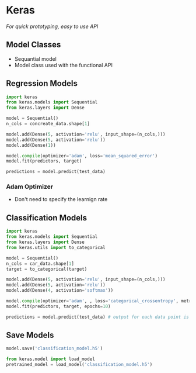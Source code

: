 # Keras
_For quick prototyping, easy to use API_

## Model Classes
- Sequantial model
- Model class used with the functional API

## Regression Models
```python
import keras
from keras.models import Sequential
from keras.layers import Dense

model = Sequential()
n_cols = concreate_data.shape[1]

model.add(Dense(5, activation='relu', input_shape=(n_cols,)))
model.add(Dense(5, activation='relu'))
model.add(Dense(1))

model.compile(optimizer='adam', loss='mean_squared_error')
model.fit(predictors, target)

predictions = model.predict(test_data)
```

### Adam Optimizer
- Don't need to specify the learnign rate

## Classification Models
```python
import keras
from keras.models import Sequential
from keras.layers import Dense
from keras.utils import to_categorical

model = Sequential()
n_cols = car_data.shape[1]
target = to_categorical(target)

model.add(Dense(5, activation='relu', input_shape=(n_cols,)))
model.add(Dense(5, activation='relu'))
model.add(Dense(4, activation='softmax'))

model.compile(optimizer='adam', , loss='categorical_crossentropy', metrics=['accuracy'])
model.fit(predictors, target, epochs=10)

predictions = model.predict(test_data) # output for each data point is an array of probabilities the outcome belongs to each class
```

## Save Models
```python
model.save('classification_model.h5')

from keras.model import load_model
pretrained_model = load_model('classification_model.h5')
```


